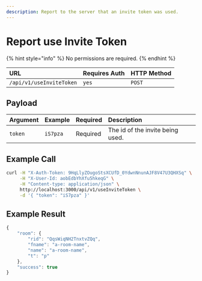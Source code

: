```yaml
---
description: Report to the server that an invite token was used.
---
```


# Report use Invite Token

{% hint style="info" %}
No permissions are required.
{% endhint %}

| URL | Requires Auth | HTTP Method |
| :--- | :--- | :--- |
| `/api/v1/useInviteToken` | `yes` | `POST` |

## Payload

| Argument | Example | Required | Description |
| :--- | :--- | :--- | :--- |
| `token` | `iS7pza` | Required | The id of the invite being used. |

## Example Call

```bash
curl -H "X-Auth-Token: 9HqLlyZOugoStsXCUfD_0YdwnNnunAJF8V47U3QHXSq" \
     -H "X-User-Id: aobEdbYhXfu5hkeqG" \
     -H "Content-type: application/json" \
     http://localhost:3000/api/v1/useInviteToken \
     -d '{ "token": "iS7pza" }'
```

## Example Result

```javascript
{
    "room": {
        "rid": "QqsWiqNH2TnxtvZQq",
        "fname": "a-room-name",
        "name": "a-room-name",
        "t": "p"
    },
    "success": true
}
```

